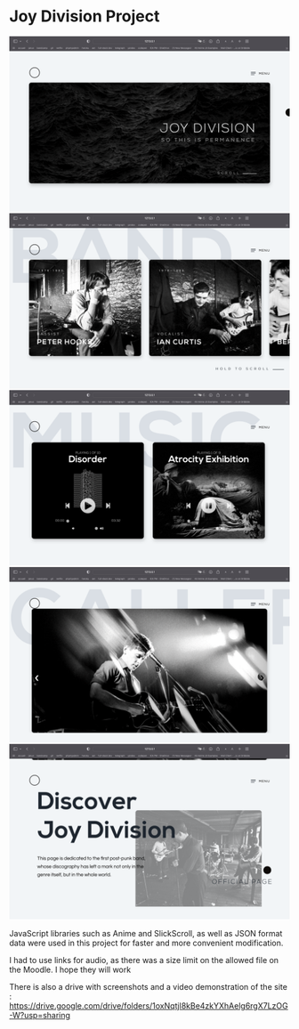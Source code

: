 # Joy Division Project #

![](demo/sc1.png)
![](demo/sc2.png)
![](demo/sc3.png)
![](demo/sc4.png)
![](demo/sc5.png)




JavaScript libraries such as Anime and SlickScroll, as well as JSON format data were used in this project for faster and more convenient modification.

I had to use links for audio, as there was a size limit on the allowed file on the Moodle. I hope they will work

There is also a drive with screenshots and a video demonstration of the site :
https://drive.google.com/drive/folders/1oxNqtjl8kBe4zkYXhAelg6rgX7LzOG-W?usp=sharing


